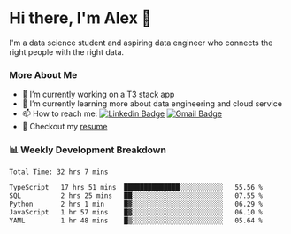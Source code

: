 # Hi there, I'm Alex  👋

I'm a data science student and aspiring data engineer who connects the right people with the right data. 

### More About Me

- 🔭 I’m currently working on a T3 stack app
- 🌱 I’m currently learning more about data engineering and cloud service
- 📫 How to reach me: [![Linkedin Badge](https://img.shields.io/badge/Alex%20Chen-blue?style=flat&logo=linkedin&labelColor=blue&link=https://www.linkedin.com/in/alex-chen-112523chen)](https://www.linkedin.com/in/alex-chen-112523chen/) [![Gmail Badge](https://img.shields.io/badge/-Alex%20Chen-c14438?style=flat&logo=Gmail&logoColor=white&link=mailto:itsalexchen@gmail.com)](mailto:itsalexchen@gmail.com)
- 📝 Checkout my [resume](https://112523chen.vercel.app/AlexChenResume.pdf)


### 📊 Weekly Development Breakdown
<!--START_SECTION:waka-->

```txt
Total Time: 32 hrs 7 mins

TypeScript   17 hrs 51 mins  ██████████████░░░░░░░░░░░   55.56 %
SQL          2 hrs 25 mins   ██░░░░░░░░░░░░░░░░░░░░░░░   07.55 %
Python       2 hrs 1 min     █▓░░░░░░░░░░░░░░░░░░░░░░░   06.29 %
JavaScript   1 hr 57 mins    █▓░░░░░░░░░░░░░░░░░░░░░░░   06.10 %
YAML         1 hr 48 mins    █▒░░░░░░░░░░░░░░░░░░░░░░░   05.64 %
```

<!--END_SECTION:waka-->
